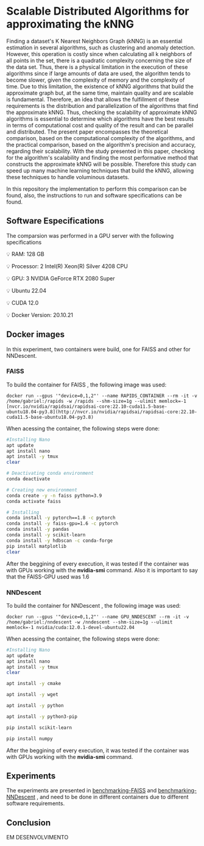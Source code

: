 # Scalable Distributed Algorithms for approximating the kNNG

Finding a dataset's K Nearest Neighbors Graph (kNNG) is an essential estimation in several algorithms, such as clustering and anomaly detection. However, this operation is costly since when calculating all k neighbors of all points in the set, there is a quadratic complexity concerning the size of the data set. Thus, there is a physical limitation in the execution of these algorithms since if large amounts of data are used, the algorithm tends to become slower, given the complexity of memory and the complexity of time. Due to this limitation, the existence of kNNG algorithms that build the approximate graph but, at the same time, maintain quality and are scalable is fundamental. Therefore, an idea that allows the fulfillment of these requirements is the distribution and parallelization of the algorithms that find the approximate kNNG. Thus, checking the scalability of approximate kNNG algorithms is essential to determine which algorithms have the best results in terms of computational cost and quality of the result and can be parallel and distributed. The present paper encompasses the theoretical comparison, based on the computational complexity of the algorithms, and the practical comparison, based on the algorithm's precision and accuracy, regarding their scalability. With the study presented in this paper, checking for the algorithm's scalability and finding the most performative method that constructs the approximate kNNG will be possible. Therefore this study can speed up many machine learning techniques that build the kNNG, allowing these techniques to handle voluminous datasets.

In this repository the implementation to perform this comparison can be found, also, the instructions to run and software specifications can be found.

## Software Especifications

The comparsion was performed in a GPU server with the following specifications

<aside>
💡 RAM: 128 GB
	
💡 Processor: 2 Intel(R) Xeon(R) Silver 4208 CPU

💡 GPU: 3 NVIDIA GeForce RTX 2080 Super

💡 Ubuntu 22.04

💡 CUDA 12.0

💡 Docker Version: 20.10.21

</aside>

## Docker images 

In this experiment, two containers were build, one for FAISS and other for NNDescent.

### FAISS

To build the container for FAISS , the following image was used:

```
docker run --gpus '"device=0,1,2"' --name RAPIDS_CONTAINER --rm -it -v /home/gabriel:/rapids -w /rapids --shm-size=1g --ulimit memlock=-1 [nvcr.io/nvidia/rapidsai/rapidsai-core:22.10-cuda11.5-base-ubuntu18.04-py3.8](http://nvcr.io/nvidia/rapidsai/rapidsai-core:22.10-cuda11.5-base-ubuntu18.04-py3.8)
```

When acessing the container, the following steps were done:

```bash
#Installing Nano
apt update
apt install nano
apt install -y tmux
clear 

# Deactivating conda environment
conda deactivate

# Creating new environment
conda create -y -n faiss python=3.9
conda activate faiss

# Installing
conda install -y pytorch==1.8 -c pytorch
conda install -y faiss-gpu=1.6 -c pytorch
conda install -y pandas
conda install -y scikit-learn
conda install -y hdbscan -c conda-forge
pip install matplotlib
clear
```

After the beggining of every execution, it was tested if the container was with GPUs working with the **************nvidia-smi************** command. Also it is important to say that the FAISS-GPU used was 1.6

### NNDescent

To build the container for NNDescent , the following image was used:

```
docker run --gpus '"device=0,1,2"' --name GPU_NNDESCENT --rm -it -v /home/gabriel:/nndescent -w /nndescent --shm-size=1g --ulimit memlock=-1 nvidia/cuda:12.0.1-devel-ubuntu22.04
```

When acessing the container, the following steps were done:

```bash
#Installing Nano
apt update
apt install nano
apt install -y tmux
clear 

apt install -y cmake

apt install -y wget

apt install -y python

apt install -y python3-pip

pip install scikit-learn

pip install numpy


```

After the beggining of every execution, it was tested if the container was with GPUs working with the **************nvidia-smi************** command. 

## Experiments

The experiments are presented in 
[benchmarking-FAISS](https://github.com/gorlando04/Scalable-distributed-algorithms-for-approximating-the-kNNG/tree/main/benchmarking-FAISS)  and 
[benchmarking-NNDescent](https://github.com/gorlando04/Scalable-distributed-algorithms-for-approximating-the-kNNG/tree/main/benchmarking-NNDescent) , 
and need to be done in different containers due to different software requirements.




## Conclusion

EM DESENVOLVIMENTO
